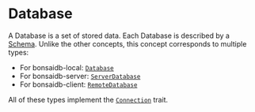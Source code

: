 # Database

A Database is a set of stored data. Each Database is described by a [Schema](./schema.md). Unlike the other concepts, this concept corresponds to multiple types:

- For bonsaidb-local: [`Database`](https://bonsaidb.dev/main/bonsaidb/local/struct.Database.html)
- For bonsaidb-server: [`ServerDatabase`](https://bonsaidb.dev/main/bonsaidb/server/struct.ServerDatabase.html)
- For bonsaidb-client: [`RemoteDatabase`](https://bonsaidb.dev/main/bonsaidb/client/struct.RemoteDatabase.html)

All of these types implement the [`Connection`](../../traits/connection.md) trait.
